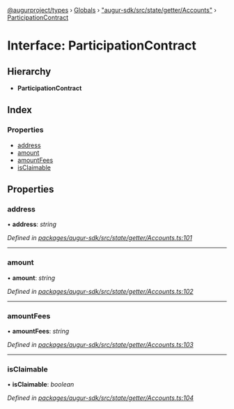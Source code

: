 [@augurproject/types](../README.md) › [Globals](../globals.md) › ["augur-sdk/src/state/getter/Accounts"](../modules/_augur_sdk_src_state_getter_accounts_.md) › [ParticipationContract](_augur_sdk_src_state_getter_accounts_.participationcontract.md)

# Interface: ParticipationContract

## Hierarchy

* **ParticipationContract**

## Index

### Properties

* [address](_augur_sdk_src_state_getter_accounts_.participationcontract.md#address)
* [amount](_augur_sdk_src_state_getter_accounts_.participationcontract.md#amount)
* [amountFees](_augur_sdk_src_state_getter_accounts_.participationcontract.md#amountfees)
* [isClaimable](_augur_sdk_src_state_getter_accounts_.participationcontract.md#isclaimable)

## Properties

###  address

• **address**: *string*

*Defined in [packages/augur-sdk/src/state/getter/Accounts.ts:101](https://github.com/AugurProject/augur/blob/88b6e76efb/packages/augur-sdk/src/state/getter/Accounts.ts#L101)*

___

###  amount

• **amount**: *string*

*Defined in [packages/augur-sdk/src/state/getter/Accounts.ts:102](https://github.com/AugurProject/augur/blob/88b6e76efb/packages/augur-sdk/src/state/getter/Accounts.ts#L102)*

___

###  amountFees

• **amountFees**: *string*

*Defined in [packages/augur-sdk/src/state/getter/Accounts.ts:103](https://github.com/AugurProject/augur/blob/88b6e76efb/packages/augur-sdk/src/state/getter/Accounts.ts#L103)*

___

###  isClaimable

• **isClaimable**: *boolean*

*Defined in [packages/augur-sdk/src/state/getter/Accounts.ts:104](https://github.com/AugurProject/augur/blob/88b6e76efb/packages/augur-sdk/src/state/getter/Accounts.ts#L104)*
